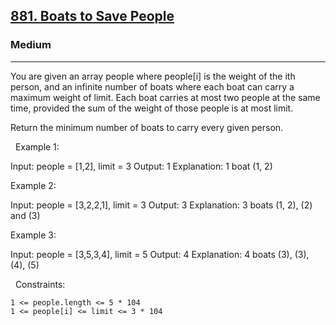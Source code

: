 <h2><a href="https://leetcode.com/problems/boats-to-save-people/">881. Boats to Save People</a></h2><h3>Medium</h3><hr>You are given an array people where people[i] is the weight of the ith person, and an infinite number of boats where each boat can carry a maximum weight of limit. Each boat carries at most two people at the same time, provided the sum of the weight of those people is at most limit.

Return the minimum number of boats to carry every given person.

 
Example 1:

Input: people = [1,2], limit = 3
Output: 1
Explanation: 1 boat (1, 2)


Example 2:

Input: people = [3,2,2,1], limit = 3
Output: 3
Explanation: 3 boats (1, 2), (2) and (3)


Example 3:

Input: people = [3,5,3,4], limit = 5
Output: 4
Explanation: 4 boats (3), (3), (4), (5)


 
Constraints:


	1 <= people.length <= 5 * 104
	1 <= people[i] <= limit <= 3 * 104

